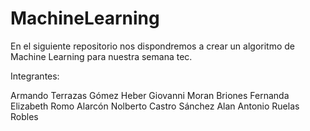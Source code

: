 # MachineLearning
En el siguiente repositorio nos dispondremos a crear un algoritmo de Machine Learning para nuestra semana tec.


Integrantes:

Armando Terrazas Gómez
Heber Giovanni Moran Briones 
Fernanda Elizabeth Romo Alarcón
Nolberto Castro Sánchez
Alan Antonio Ruelas Robles
